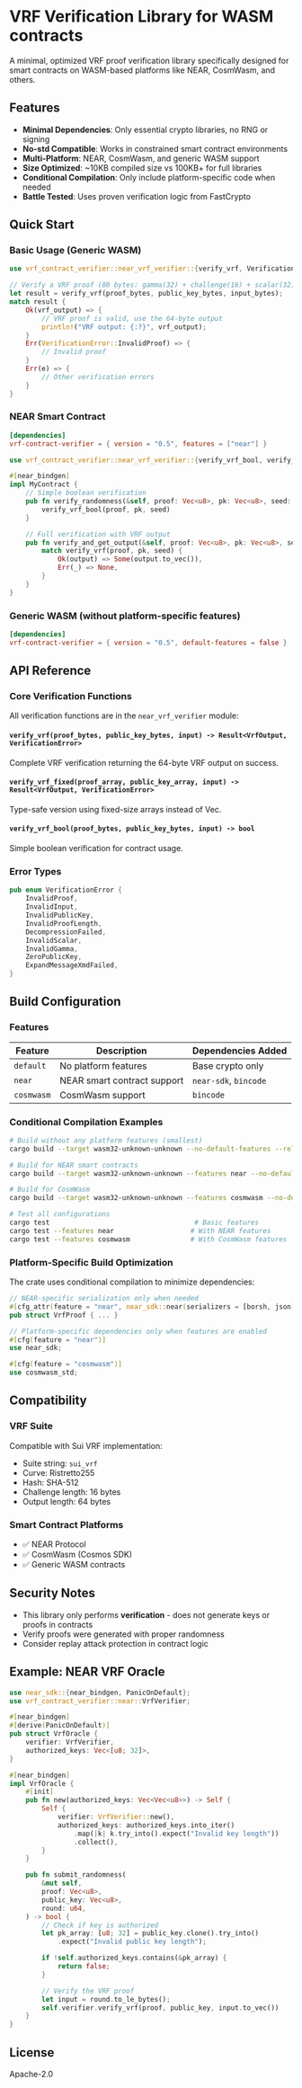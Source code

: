 # VRF Verification Library for WASM contracts

A minimal, optimized VRF proof verification library specifically designed for smart contracts on WASM-based platforms like NEAR, CosmWasm, and others.

## Features

- **Minimal Dependencies**: Only essential crypto libraries, no RNG or signing
- **No-std Compatible**: Works in constrained smart contract environments
- **Multi-Platform**: NEAR, CosmWasm, and generic WASM support
- **Size Optimized**: ~10KB compiled size vs 100KB+ for full libraries
- **Conditional Compilation**: Only include platform-specific code when needed
- **Battle Tested**: Uses proven verification logic from FastCrypto

## Quick Start

### Basic Usage (Generic WASM)

```rust
use vrf_contract_verifier::near_vrf_verifier::{verify_vrf, VerificationError};

// Verify a VRF proof (80 bytes: gamma(32) + challenge(16) + scalar(32))
let result = verify_vrf(proof_bytes, public_key_bytes, input_bytes);
match result {
    Ok(vrf_output) => {
        // VRF proof is valid, use the 64-byte output
        println!("VRF output: {:?}", vrf_output);
    }
    Err(VerificationError::InvalidProof) => {
        // Invalid proof
    }
    Err(e) => {
        // Other verification errors
    }
}
```

### NEAR Smart Contract

```toml
[dependencies]
vrf-contract-verifier = { version = "0.5", features = ["near"] }
```

```rust
use vrf_contract_verifier::near_vrf_verifier::{verify_vrf_bool, verify_vrf};

#[near_bindgen]
impl MyContract {
    // Simple boolean verification
    pub fn verify_randomness(&self, proof: Vec<u8>, pk: Vec<u8>, seed: Vec<u8>) -> bool {
        verify_vrf_bool(proof, pk, seed)
    }

    // Full verification with VRF output
    pub fn verify_and_get_output(&self, proof: Vec<u8>, pk: Vec<u8>, seed: Vec<u8>) -> Option<Vec<u8>> {
        match verify_vrf(proof, pk, seed) {
            Ok(output) => Some(output.to_vec()),
            Err(_) => None,
        }
    }
}
```

### Generic WASM (without platform-specific features)

```toml
[dependencies]
vrf-contract-verifier = { version = "0.5", default-features = false }
```

## API Reference

### Core Verification Functions

All verification functions are in the `near_vrf_verifier` module:

#### `verify_vrf(proof_bytes, public_key_bytes, input) -> Result<VrfOutput, VerificationError>`
Complete VRF verification returning the 64-byte VRF output on success.

#### `verify_vrf_fixed(proof_array, public_key_array, input) -> Result<VrfOutput, VerificationError>`
Type-safe version using fixed-size arrays instead of Vec.

#### `verify_vrf_bool(proof_bytes, public_key_bytes, input) -> bool`
Simple boolean verification for contract usage.

### Error Types

```rust
pub enum VerificationError {
    InvalidProof,
    InvalidInput,
    InvalidPublicKey,
    InvalidProofLength,
    DecompressionFailed,
    InvalidScalar,
    InvalidGamma,
    ZeroPublicKey,
    ExpandMessageXmdFailed,
}
```

## Build Configuration

### Features

| Feature | Description | Dependencies Added |
|---------|-------------|-------------------|
| `default` | No platform features | Base crypto only |
| `near` | NEAR smart contract support | `near-sdk`, `bincode` |
| `cosmwasm` | CosmWasm support | `bincode` |

### Conditional Compilation Examples

```bash
# Build without any platform features (smallest)
cargo build --target wasm32-unknown-unknown --no-default-features --release

# Build for NEAR smart contracts
cargo build --target wasm32-unknown-unknown --features near --no-default-features --release

# Build for CosmWasm
cargo build --target wasm32-unknown-unknown --features cosmwasm --no-default-features --release

# Test all configurations
cargo test                                    # Basic features
cargo test --features near                   # With NEAR features
cargo test --features cosmwasm               # With CosmWasm features
```

### Platform-Specific Build Optimization

The crate uses conditional compilation to minimize dependencies:

```rust
// NEAR-specific serialization only when needed
#[cfg_attr(feature = "near", near_sdk::near(serializers = [borsh, json]))]
pub struct VrfProof { ... }

// Platform-specific dependencies only when features are enabled
#[cfg(feature = "near")]
use near_sdk;

#[cfg(feature = "cosmwasm")]
use cosmwasm_std;
```

## Compatibility

### VRF Suite
Compatible with Sui VRF implementation:
- Suite string: `sui_vrf`
- Curve: Ristretto255
- Hash: SHA-512
- Challenge length: 16 bytes
- Output length: 64 bytes

### Smart Contract Platforms
- ✅ NEAR Protocol
- ✅ CosmWasm (Cosmos SDK)
- ✅ Generic WASM contracts

## Security Notes

- This library only performs **verification** - does not generate keys or proofs in contracts
- Verify proofs were generated with proper randomness
- Consider replay attack protection in contract logic

## Example: NEAR VRF Oracle

```rust
use near_sdk::{near_bindgen, PanicOnDefault};
use vrf_contract_verifier::near::VrfVerifier;

#[near_bindgen]
#[derive(PanicOnDefault)]
pub struct VrfOracle {
    verifier: VrfVerifier,
    authorized_keys: Vec<[u8; 32]>,
}

#[near_bindgen]
impl VrfOracle {
    #[init]
    pub fn new(authorized_keys: Vec<Vec<u8>>) -> Self {
        Self {
            verifier: VrfVerifier::new(),
            authorized_keys: authorized_keys.into_iter()
                .map(|k| k.try_into().expect("Invalid key length"))
                .collect(),
        }
    }

    pub fn submit_randomness(
        &mut self,
        proof: Vec<u8>,
        public_key: Vec<u8>,
        round: u64,
    ) -> bool {
        // Check if key is authorized
        let pk_array: [u8; 32] = public_key.clone().try_into()
            .expect("Invalid public key length");

        if !self.authorized_keys.contains(&pk_array) {
            return false;
        }

        // Verify the VRF proof
        let input = round.to_le_bytes();
        self.verifier.verify_vrf(proof, public_key, input.to_vec())
    }
}
```

## License

Apache-2.0